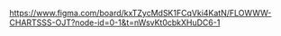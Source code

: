 https://www.figma.com/board/kxTZycMdSK1FCqVki4KatN/FLOWWW-CHARTSSS-OJT?node-id=0-1&t=nWsvKt0cbkXHuDC6-1